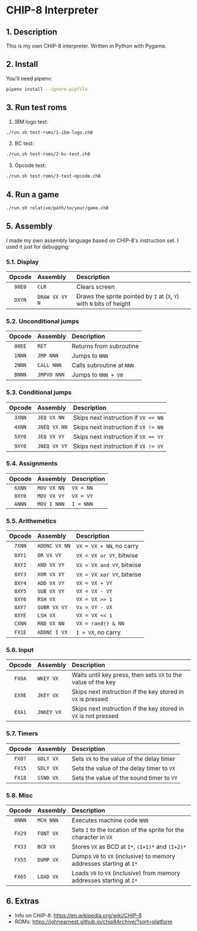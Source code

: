 # CHIP-8 Interpreter

## 1. Description

This is my own CHIP-8 interpreter. Written in Python with Pygame.

## 2. Install

You'll need pipenv:

```bash
pipenv install --ignore-pipfile
```

## 3. Run test roms

1. IBM logo test:

```bash
./run.sh test-roms/1-ibm-logo.ch8
```

2. BC test:

```bash
./run.sh test-roms/2-bc-test.ch8
```

3. Opcode test:

```bash
./run.sh test-roms/3-test-opcode.ch8
```

## 4. Run a game

```bash
./run.sh relative/path/to/your/game.ch8
```

## 5. Assembly

I made my own assembly language based on CHIP-8's instruction set. I used it just for debugging:

### 5.1. Display

| Opcode | Assembly       | Description                                                           |
| :----: | :------------- | :-------------------------------------------------------------------- |
| `00E0` | `CLR`          | Clears screen                                                         |
| `DXYN` | `DRAW VX VY N` | Draws the sprite pointed by `I` at (`X`, `Y`) with `N` bits of height |

### 5.2. Unconditional jumps

| Opcode | Assembly    | Description               |
| :----: | :---------- | :------------------------ |
| `00EE` | `RET`       | Returns from subroutine   |
| `1NNN` | `JMP NNN`   | Jumps to `NNN`            |
| `2NNN` | `CALL NNN`  | Calls subroutine at `NNN` |
| `BNNN` | `JMPV0 NNN` | Jumps to `NNN + V0`       |

### 5.3. Conditional jumps

| Opcode | Assembly     | Description                          |
| :----: | :----------- | :----------------------------------- |
| `3XNN` | `JEQ VX NN`  | Skips next instruction if `VX == NN` |
| `4XNN` | `JNEQ VX NN` | Skips next instruction if `VX != NN` |
| `5XY0` | `JEQ VX VY`  | Skips next instruction if `VX == VY` |
| `9XY0` | `JNEQ VX VY` | Skips next instruction if `VX != VY` |

### 5.4. Assignments

| Opcode | Assembly    | Description |
| :----: | :---------- | :---------- |
| `6XNN` | `MOV VX NN` | `VX = NN`   |
| `8XY0` | `MOV VX VY` | `VX = VY`   |
| `ANNN` | `MOV I NNN` | `I = NNN`   |

### 5.5. Arithemetics

| Opcode | Assembly      | Description               |
| :----: | :------------ | :------------------------ |
| `7XNN` | `ADDNC VX NN` | `VX = VX + NN`, no carry  |
| `8XY1` | `OR VX VY`    | `VX = VX or VY`, bitwise  |
| `8XY2` | `AND VX VY`   | `VX = VX and VY`, bitwise |
| `8XY3` | `XOR VX VY`   | `VX = VX xor VY`, bitwise |
| `8XY4` | `ADD VX VY`   | `VX = VX + VY`            |
| `8XY5` | `SUB VX VY`   | `VX = VX - VY`            |
| `8XY6` | `RSH VX`      | `VX = VX >> 1`            |
| `8XY7` | `SUBR VX VY`  | `Vx = VY - VX`            |
| `8XYE` | `LSH VX`      | `VX = VX << 1`            |
| `CXNN` | `RND VX NN`   | `VX = rand() & NN`        |
| `FX1E` | `ADDNC I VX`  | `I = VX`, no carry        |

### 5.6. Input

| Opcode | Assembly   | Description                                                     |
| :----: | :--------- | :-------------------------------------------------------------- |
| `FX0A` | `WKEY VX`  | Waits until key press, then sets `VX` to the value of the key   |
| `EX9E` | `JKEY VX`  | Skips next instruction if the key stored in `VX` is pressed     |
| `EXA1` | `JNKEY VX` | Skips next instruction if the key stored in `VX` is not pressed |

### 5.7. Timers

| Opcode | Assembly  | Description                               |
| :----: | :-------- | :---------------------------------------- |
| `FX07` | `GDLY VX` | Sets `VX` to the value of the delay timer |
| `FX15` | `SDLY VX` | Sets the value of the delay timer to `VX` |
| `FX18` | `SSND VX` | Sets the value of the sound timer to `VY` |

### 5.8. Misc

| Opcode | Assembly  | Description                                                           |
| :----: | :-------- | :-------------------------------------------------------------------- |
| `0NNN` | `MCH NNN` | Executes machine code `NNN`                                           |
| `FX29` | `FONT VX` | Sets `I` to the location of the sprite for the character in `VX`      |
| `FX33` | `BCD VX`  | Stores `VX` as BCD at `I*`, `(I+1)*` and `(I+2)*`                     |
| `FX55` | `DUMP VX` | Dumps `V0` to `VX` (inclusive) to memory addresses starting at `I*`   |
| `FX65` | `LOAD VX` | Loads `V0` to `VX` (inclusive) from memory addresses starting at `I*` |

## 6. Extras

- Info on CHIP-8: <https://en.wikipedia.org/wiki/CHIP-8>
- ROMs: <https://johnearnest.github.io/chip8Archive/?sort=platform>
